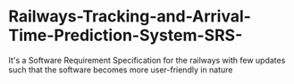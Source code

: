 # Railways-Tracking-and-Arrival-Time-Prediction-System-SRS-

It's a Software Requirement Specification for the railways with few updates such that the software becomes more user-friendly in nature
